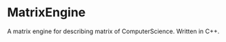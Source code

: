 MatrixEngine
============

A matrix engine for describing matrix of ComputerScience. Written in C++.
